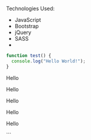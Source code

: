Technologies Used:
- JavaScript
- Bootstrap
- jQuery
- SASS
- 
```javascript
function test() {
  console.log("Hello World!");
}
```

<style type='text/scss'>
  @for $j from 1 through 6{
    .text-#{$j} {
      font-size: 15px*$j;
    }
  }

```scss
</style>

<p class="text-1">Hello</p>
<p class="text-2">Hello</p>
<p class="text-3">Hello</p>
<p class="text-4">Hello</p>
<p class="text-5">Hello</p>
```
